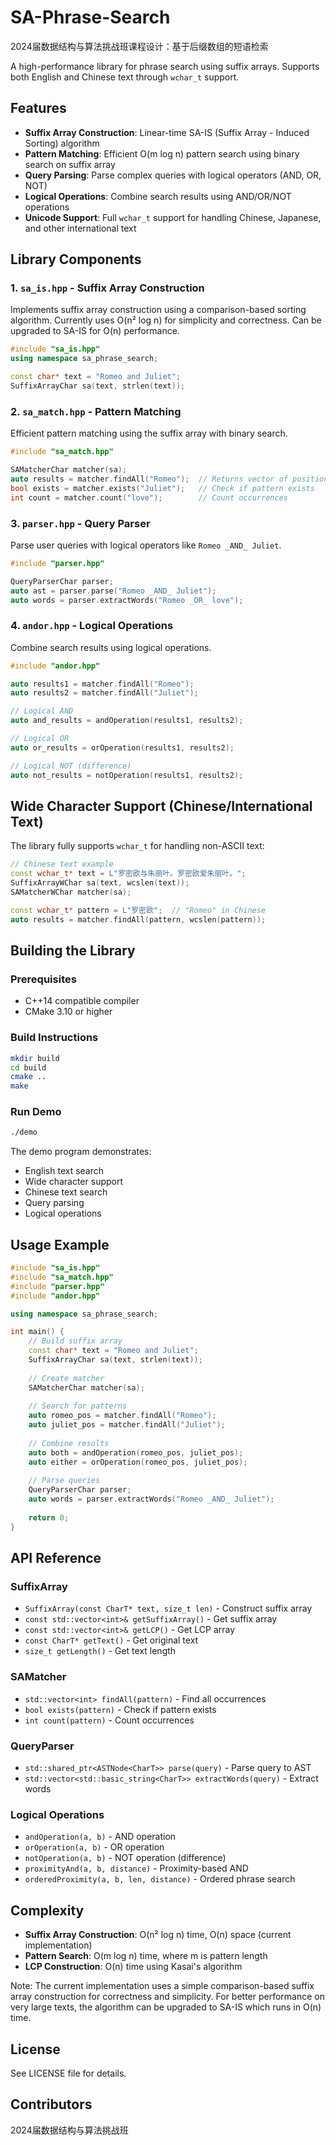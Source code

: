 # SA-Phrase-Search
2024届数据结构与算法挑战班课程设计：基于后缀数组的短语检索

A high-performance library for phrase search using suffix arrays. Supports both English and Chinese text through `wchar_t` support.

## Features

- **Suffix Array Construction**: Linear-time SA-IS (Suffix Array - Induced Sorting) algorithm
- **Pattern Matching**: Efficient O(m log n) pattern search using binary search on suffix array
- **Query Parsing**: Parse complex queries with logical operators (AND, OR, NOT)
- **Logical Operations**: Combine search results using AND/OR/NOT operations
- **Unicode Support**: Full `wchar_t` support for handling Chinese, Japanese, and other international text

## Library Components

### 1. `sa_is.hpp` - Suffix Array Construction
Implements suffix array construction using a comparison-based sorting algorithm.
Currently uses O(n² log n) for simplicity and correctness. Can be upgraded to SA-IS for O(n) performance.

```cpp
#include "sa_is.hpp"
using namespace sa_phrase_search;

const char* text = "Romeo and Juliet";
SuffixArrayChar sa(text, strlen(text));
```

### 2. `sa_match.hpp` - Pattern Matching
Efficient pattern matching using the suffix array with binary search.

```cpp
#include "sa_match.hpp"

SAMatcherChar matcher(sa);
auto results = matcher.findAll("Romeo");  // Returns vector of positions
bool exists = matcher.exists("Juliet");   // Check if pattern exists
int count = matcher.count("love");        // Count occurrences
```

### 3. `parser.hpp` - Query Parser
Parse user queries with logical operators like `Romeo _AND_ Juliet`.

```cpp
#include "parser.hpp"

QueryParserChar parser;
auto ast = parser.parse("Romeo _AND_ Juliet");
auto words = parser.extractWords("Romeo _OR_ love");
```

### 4. `andor.hpp` - Logical Operations
Combine search results using logical operations.

```cpp
#include "andor.hpp"

auto results1 = matcher.findAll("Romeo");
auto results2 = matcher.findAll("Juliet");

// Logical AND
auto and_results = andOperation(results1, results2);

// Logical OR
auto or_results = orOperation(results1, results2);

// Logical NOT (difference)
auto not_results = notOperation(results1, results2);
```

## Wide Character Support (Chinese/International Text)

The library fully supports `wchar_t` for handling non-ASCII text:

```cpp
// Chinese text example
const wchar_t* text = L"罗密欧与朱丽叶。罗密欧爱朱丽叶。";
SuffixArrayWChar sa(text, wcslen(text));
SAMatcherWChar matcher(sa);

const wchar_t* pattern = L"罗密欧";  // "Romeo" in Chinese
auto results = matcher.findAll(pattern, wcslen(pattern));
```

## Building the Library

### Prerequisites
- C++14 compatible compiler
- CMake 3.10 or higher

### Build Instructions

```bash
mkdir build
cd build
cmake ..
make
```

### Run Demo

```bash
./demo
```

The demo program demonstrates:
- English text search
- Wide character support
- Chinese text search
- Query parsing
- Logical operations

## Usage Example

```cpp
#include "sa_is.hpp"
#include "sa_match.hpp"
#include "parser.hpp"
#include "andor.hpp"

using namespace sa_phrase_search;

int main() {
    // Build suffix array
    const char* text = "Romeo and Juliet";
    SuffixArrayChar sa(text, strlen(text));
    
    // Create matcher
    SAMatcherChar matcher(sa);
    
    // Search for patterns
    auto romeo_pos = matcher.findAll("Romeo");
    auto juliet_pos = matcher.findAll("Juliet");
    
    // Combine results
    auto both = andOperation(romeo_pos, juliet_pos);
    auto either = orOperation(romeo_pos, juliet_pos);
    
    // Parse queries
    QueryParserChar parser;
    auto words = parser.extractWords("Romeo _AND_ Juliet");
    
    return 0;
}
```

## API Reference

### SuffixArray<CharT>
- `SuffixArray(const CharT* text, size_t len)` - Construct suffix array
- `const std::vector<int>& getSuffixArray()` - Get suffix array
- `const std::vector<int>& getLCP()` - Get LCP array
- `const CharT* getText()` - Get original text
- `size_t getLength()` - Get text length

### SAMatcher<CharT>
- `std::vector<int> findAll(pattern)` - Find all occurrences
- `bool exists(pattern)` - Check if pattern exists
- `int count(pattern)` - Count occurrences

### QueryParser<CharT>
- `std::shared_ptr<ASTNode<CharT>> parse(query)` - Parse query to AST
- `std::vector<std::basic_string<CharT>> extractWords(query)` - Extract words

### Logical Operations
- `andOperation(a, b)` - AND operation
- `orOperation(a, b)` - OR operation
- `notOperation(a, b)` - NOT operation (difference)
- `proximityAnd(a, b, distance)` - Proximity-based AND
- `orderedProximity(a, b, len, distance)` - Ordered phrase search

## Complexity

- **Suffix Array Construction**: O(n² log n) time, O(n) space (current implementation)
- **Pattern Search**: O(m log n) time, where m is pattern length
- **LCP Construction**: O(n) time using Kasai's algorithm

Note: The current implementation uses a simple comparison-based suffix array construction
for correctness and simplicity. For better performance on very large texts, the algorithm
can be upgraded to SA-IS which runs in O(n) time.

## License

See LICENSE file for details.

## Contributors

2024届数据结构与算法挑战班
